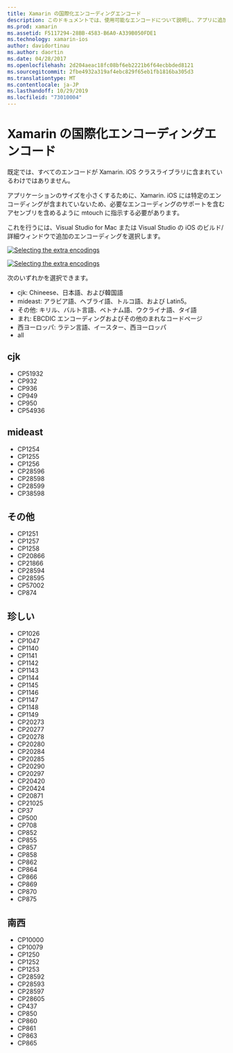 ```yaml
---
title: Xamarin の国際化エンコーディングエンコード
description: このドキュメントでは、使用可能なエンコードについて説明し、アプリに追加する方法について説明します。
ms.prod: xamarin
ms.assetid: F5117294-28BB-4583-B6A0-A339B050FDE1
ms.technology: xamarin-ios
author: davidortinau
ms.author: daortin
ms.date: 04/28/2017
ms.openlocfilehash: 2d204aeac18fc08bf6eb2221b6f64ecbbded8121
ms.sourcegitcommit: 2fbe4932a319af4ebc829f65eb1fb1816ba305d3
ms.translationtype: MT
ms.contentlocale: ja-JP
ms.lasthandoff: 10/29/2019
ms.locfileid: "73010004"
---
```

# <a name="internationalization-encodings-in-xamarinios"></a>Xamarin の国際化エンコーディングエンコード

既定では、すべてのエンコードが Xamarin. iOS クラスライブラリに含まれているわけではありません。

アプリケーションのサイズを小さくするために、Xamarin. iOS には特定のエンコーディングが含まれていないため、必要なエンコーディングのサポートを含むアセンブリを含めるように mtouch に指示する必要があります。

これを行うには、Visual Studio for Mac または Visual Studio の iOS のビルド/詳細ウィンドウで追加のエンコーディングを選択します。

 [![](encodings-images/00.png "Selecting the extra encodings")](encodings-images/00.png#lightbox)

 [![](encodings-images/00a.png "Selecting the extra encodings")](encodings-images/00a.png#lightbox)

次のいずれかを選択できます。

- cjk: Chineese、日本語、および韓国語
- mideast: アラビア語、ヘブライ語、トルコ語、および Latin5。
- その他: キリル、バルト言語、ベトナム語、ウクライナ語、タイ語
- まれ: EBCDIC エンコーディングおよびその他のまれなコードページ
- 西ヨーロッパ: ラテン言語、イースター、西ヨーロッパ
- all

 <a name="cjk" />

## <a name="cjk"></a>cjk

- CP51932
- CP932
- CP936
- CP949
- CP950
- CP54936

 <a name="mideast" />

## <a name="mideast"></a>mideast

- CP1254
- CP1255
- CP1256
- CP28596
- CP28598
- CP28599
- CP38598

 <a name="other" />

## <a name="other"></a>その他

- CP1251
- CP1257
- CP1258
- CP20866
- CP21866
- CP28594
- CP28595
- CP57002
- CP874

 <a name="rare" />

## <a name="rare"></a>珍しい

- CP1026
- CP1047
- CP1140
- CP1141
- CP1142
- CP1143
- CP1144
- CP1145
- CP1146
- CP1147
- CP1148
- CP1149
- CP20273
- CP20277
- CP20278
- CP20280
- CP20284
- CP20285
- CP20290
- CP20297
- CP20420
- CP20424
- CP20871
- CP21025
- CP37
- CP500
- CP708
- CP852
- CP855
- CP857
- CP858
- CP862
- CP864
- CP866
- CP869
- CP870
- CP875

 <a name="west" />

## <a name="west"></a>南西

- CP10000
- CP10079
- CP1250
- CP1252
- CP1253
- CP28592
- CP28593
- CP28597
- CP28605
- CP437
- CP850
- CP860
- CP861
- CP863
- CP865
